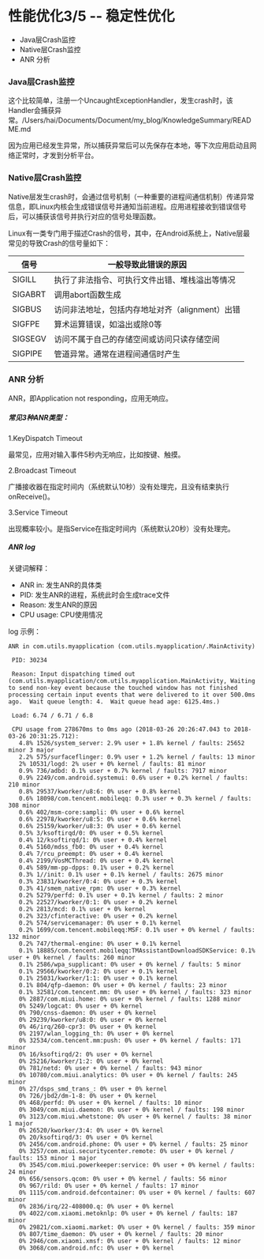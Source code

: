 # 性能优化3/5 -- 稳定性优化

* Java层Crash监控
* Native层Crash监控
* ANR 分析


### Java层Crash监控

这个比较简单，注册一个UncaughtExceptionHandler，发生crash时，该Handler会捕获异常。/Users/hai/Documents/Document/my_blog/KnowledgeSummary/README.md


因为应用已经发生异常，所以捕获异常后可以先保存在本地，等下次应用启动且网络正常时，才发到分析平台。

### Native层Crash监控

Native层发生crash时，会通过信号机制（一种重要的进程间通信机制）传递异常信息，即Linux内核会生成错误信号并通知当前进程。应用进程接收到错误信号后，可以捕获该信号并执行对应的信号处理函数。

Linux有一类专门用于描述Crash的信号，其中，在Android系统上，Native层最常见的导致Crash的信号量如下：

信号 | 一般导致此错误的原因
------- | -------
SIGILL | 执行了非法指令、可执行文件出错、堆栈溢出等情况
SIGABRT | 调用abort函数生成
SIGBUS | 访问非法地址，包括内存地址对齐（alignment）出错
SIGFPE | 算术运算错误，如溢出或除0等
SIGSEGV | 访问不属于自己的存储空间或访问只读存储空间
SIGPIPE | 管道异常。通常在进程间通信时产生


### ANR 分析

ANR，即Application not responding，应用无响应。

##### 常见3种ANR类型：

1.KeyDispatch Timeout

最常见，应用对输入事件5秒内无响应，比如按键、触摸。

2.Broadcast Timeout

广播接收器在指定时间内（系统默认10秒）没有处理完，且没有结束执行onReceive()。

3.Service Timeout

出现概率较小。是指Service在指定时间内（系统默认20秒）没有处理完。


##### ANR log

关键词解释：

* ANR in: 发生ANR的具体类
* PID: 发生ANR的进程，系统此时会生成trace文件
* Reason: 发生ANR的原因
* CPU usage: CPU使用情况

log 示例：

```
ANR in com.utils.myapplication (com.utils.myapplication/.MainActivity)

 PID: 30234
 
 Reason: Input dispatching timed out (com.utils.myapplication/com.utils.myapplication.MainActivity, Waiting to send non-key event because the touched window has not finished processing certain input events that were delivered to it over 500.0ms ago.  Wait queue length: 4.  Wait queue head age: 6125.4ms.)
 
 Load: 6.74 / 6.71 / 6.8
 
 CPU usage from 278670ms to 0ms ago (2018-03-26 20:26:47.043 to 2018-03-26 20:31:25.712):
   4.8% 1526/system_server: 2.9% user + 1.8% kernel / faults: 25652 minor 3 major
   2.2% 575/surfaceflinger: 0.9% user + 1.2% kernel / faults: 13 minor
   2% 10531/logd: 2% user + 0% kernel / faults: 81 minor
   0.9% 736/adbd: 0.1% user + 0.7% kernel / faults: 7917 minor
   0.9% 2249/com.android.systemui: 0.6% user + 0.2% kernel / faults: 210 minor
   0.8% 29537/kworker/u8:6: 0% user + 0.8% kernel
   0.6% 18098/com.tencent.mobileqq: 0.3% user + 0.3% kernel / faults: 308 minor
   0.6% 402/msm-core:sampli: 0% user + 0.6% kernel
   0.6% 22978/kworker/u8:5: 0% user + 0.6% kernel
   0.6% 25159/kworker/u8:3: 0% user + 0.6% kernel
   0.5% 3/ksoftirqd/0: 0% user + 0.5% kernel
   0.4% 12/ksoftirqd/1: 0% user + 0.4% kernel
   0.4% 5160/mdss_fb0: 0% user + 0.4% kernel
   0.4% 7/rcu_preempt: 0% user + 0.4% kernel
   0.4% 2199/VosMCThread: 0% user + 0.4% kernel
   0.4% 589/mm-pp-dpps: 0.1% user + 0.2% kernel
   0.3% 1//init: 0.1% user + 0.1% kernel / faults: 2675 minor
   0.3% 23831/kworker/0:4: 0% user + 0.3% kernel
   0.3% 41/smem_native_rpm: 0% user + 0.3% kernel
   0.2% 5279/perfd: 0.1% user + 0.1% kernel / faults: 2 minor
   0.2% 22527/kworker/0:1: 0% user + 0.2% kernel
   0.2% 2813/mcd: 0.1% user + 0% kernel
   0.2% 323/cfinteractive: 0% user + 0.2% kernel
   0.2% 574/servicemanager: 0% user + 0.1% kernel
   0.2% 1699/com.tencent.mobileqq:MSF: 0.1% user + 0% kernel / faults: 132 minor
   0.2% 747/thermal-engine: 0% user + 0.1% kernel
   0.1% 18885/com.tencent.mobileqq:TMAssistantDownloadSDKService: 0.1% user + 0% kernel / faults: 260 minor
   0.1% 2586/wpa_supplicant: 0% user + 0% kernel / faults: 5 minor
   0.1% 29566/kworker/0:2: 0% user + 0.1% kernel
   0.1% 25031/kworker/1:1: 0% user + 0.1% kernel
   0.1% 804/qfp-daemon: 0% user + 0% kernel / faults: 23 minor
   0.1% 32581/com.tencent.mm: 0% user + 0% kernel / faults: 323 minor
   0% 2887/com.miui.home: 0% user + 0% kernel / faults: 1288 minor
   0% 5249/logcat: 0% user + 0% kernel
   0% 790/cnss-daemon: 0% user + 0% kernel
   0% 29239/kworker/u8:0: 0% user + 0% kernel
   0% 46/irq/260-cpr3: 0% user + 0% kernel
   0% 2197/wlan_logging_th: 0% user + 0% kernel
   0% 32534/com.tencent.mm:push: 0% user + 0% kernel / faults: 171 minor
   0% 16/ksoftirqd/2: 0% user + 0% kernel
   0% 25216/kworker/1:2: 0% user + 0% kernel
   0% 781/netd: 0% user + 0% kernel / faults: 943 minor
   0% 10780/com.miui.analytics: 0% user + 0% kernel / faults: 245 minor
   0% 27/dsps_smd_trans_: 0% user + 0% kernel
   0% 726/jbd2/dm-1-8: 0% user + 0% kernel
   0% 468/perfd: 0% user + 0% kernel / faults: 10 minor
   0% 3049/com.miui.daemon: 0% user + 0% kernel / faults: 198 minor
   0% 3123/com.miui.whetstone: 0% user + 0% kernel / faults: 38 minor 1 major
   0% 26520/kworker/3:4: 0% user + 0% kernel
   0% 20/ksoftirqd/3: 0% user + 0% kernel
   0% 2456/com.android.phone: 0% user + 0% kernel / faults: 25 minor
   0% 3257/com.miui.securitycenter.remote: 0% user + 0% kernel / faults: 153 minor 1 major
   0% 3545/com.miui.powerkeeper:service: 0% user + 0% kernel / faults: 24 minor
   0% 656/sensors.qcom: 0% user + 0% kernel / faults: 56 minor
   0% 967/rild: 0% user + 0% kernel / faults: 17 minor
   0% 1115/com.android.defcontainer: 0% user + 0% kernel / faults: 607 minor
   0% 2836/irq/22-408000.q: 0% user + 0% kernel
   0% 4022/com.xiaomi.metoknlp: 0% user + 0% kernel / faults: 187 minor
   0% 29821/com.xiaomi.market: 0% user + 0% kernel / faults: 359 minor
   0% 807/time_daemon: 0% user + 0% kernel / faults: 20 minor
   0% 2946/com.xiaomi.xmsf: 0% user + 0% kernel / faults: 12 minor
   0% 3068/com.android.nfc: 0% user + 0% kernel

```

